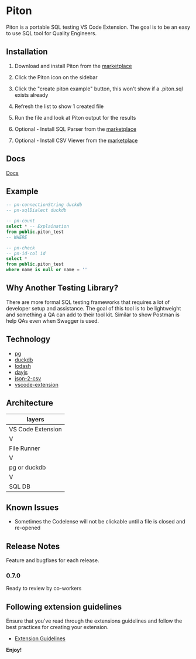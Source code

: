 # Piton

Piton is a portable SQL testing VS Code Extension. The goal is to be an easy to use SQL tool for Quality Engineers.

## Installation

1. Download and install Piton from the [marketplace]()

1. Click the Piton icon on the sidebar

1. Click the "create piton example" button, this won't show if a .piton.sql exists already

1. Refresh the list to show 1 created file

1. Run the file and look at Piton output for the results

1. Optional - Install SQL Parser from the [marketplace](https://marketplace.visualstudio.com/items?itemName=mtxr.sqltools)

1. Optional - Install CSV Viewer from the [marketplace](https://marketplace.visualstudio.com/items?itemName=janisdd.vscode-edit-csv)

## Docs

[Docs](./documentation.md)

## Example

```SQL
-- pn-connectionString duckdb
-- pn-sqlDialect duckdb

-- pn-count
select * -- Explaination
from public.piton_test
-- WHERE

-- pn-check
-- pn-id-col id
select *
from public.piton_test
where name is null or name = ''
```

## Why Another Testing Library?

There are more formal SQL testing frameworks that requires a lot of developer setup and assistance. The goal of this tool is to be lightweight and something a QA can add to their tool kit. Similar to show Postman is help QAs even when Swagger is used.

## Technology

* [pg](https://www.npmjs.com/package/pg)
* [duckdb](https://www.npmjs.com/package/duckdb)
* [lodash](https://www.npmjs.com/package/lodash)
* [dayjs](https://www.npmjs.com/package/dayjs)
* [json-2-csv](https://www.npmjs.com/package/json-2-csv)
* [vscode-extension](https://github.com/Microsoft/vscode-generator-code)

## Architecture

| layers |
| --- |
| VS Code Extension |
| V |
| File Runner |
| V |
| pg or duckdb |
| V |
| SQL DB |

## Known Issues

* Sometimes the Codelense will not be clickable until a file is closed and re-opened

## Release Notes

Feature and bugfixes for each release.

### 0.7.0

Ready to review by co-workers

## Following extension guidelines

Ensure that you've read through the extensions guidelines and follow the best practices for creating your extension.

* [Extension Guidelines](https://code.visualstudio.com/api/references/extension-guidelines)

**Enjoy!**
